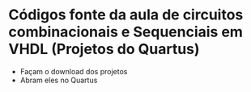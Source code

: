 # Códigos fonte da aula de circuitos combinacionais e Sequenciais em VHDL (Projetos do Quartus) 
 
  - Façam o download dos projetos
  - Abram eles no Quartus
